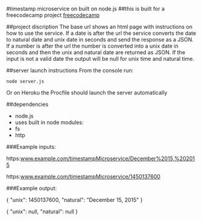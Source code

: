 #timestamp microservice on built on node.js
##this is built for a freecodecamp project
[freecodecamp](https://www.freecodecamp.com)

##project discription
The base url shows an html page with instructions on how to use the service. If a date is after the url the service converts the date to natural date and unix date in seconds and send the response as a JSON. If a number is after the url the number is converted into a unix date in seconds and then the unix and natural date are returned as JSON. If the input is not a valid date the output will be null for unix time and natural time.

##server launch instructions
From the console run:

    node server.js

Or on Heroku the Procfile should launch the server automatically

##dependencies
* node.js
* uses built in node modules:
 * fs
 * http

###Example inputs:

https:www.example.com/timestampMicroservice/December%2015,%202015

https:www.example.com/timestampMicroservice/1450137600

###Example output:

{ "unix": 1450137600, "natural": "December 15, 2015" }

{ "unix": null, "natural": null }
